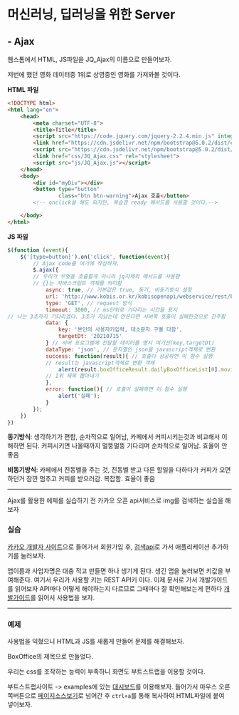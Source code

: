 # 머신러닝, 딥러닝을 위한 Server

## - Ajax



웹스톰에서 HTML, JS파일을 JQ_Ajax의 이름으로 만들어보자.

저번에 했던 영화 데이터중 1위로 상영중인 영화를 가져와볼 것이다.

**HTML 파일**

```html
<!DOCTYPE html>
<html lang="en">
    <head>
        <meta charset="UTF-8">
        <title>Title</title>
        <script src="https://code.jquery.com/jquery-2.2.4.min.js" integrity="sha256-BbhdlvQf/xTY9gja0Dq3HiwQF8LaCRTXxZKRutelT44=" crossorigin="anonymous"></script>
        <link href="https://cdn.jsdelivr.net/npm/bootstrap@5.0.2/dist/css/bootstrap.min.css" rel="stylesheet" integrity="sha384-EVSTQN3/azprG1Anm3QDgpJLIm9Nao0Yz1ztcQTwFspd3yD65VohhpuuCOmLASjC" crossorigin="anonymous">
        <script src="https://cdn.jsdelivr.net/npm/bootstrap@5.0.2/dist/js/bootstrap.bundle.min.js" integrity="sha384-MrcW6ZMFYlzcLA8Nl+NtUVF0sA7MsXsP1UyJoMp4YLEuNSfAP+JcXn/tWtIaxVXM" crossorigin="anonymous"></script>
        <link href="css/JQ_Ajax.css" rel="stylesheet">
        <script src="js/JQ_Ajax.js"></script>
    </head>
    <body>
        <div id="myDiv"></div>
        <button type="button"
                class="btn btn-warning">Ajax 호출</button>
        <!-- onclick을 해도 되지만, 복습겸 ready 메서드를 사용할 것이다.-->

    </body>
</html>
```

**JS 파일**

```javascript
$(function (event){
    $('[type=button]').on('click', function(event){
		// Ajax code를 여기에 작성하자.
        $.ajax({
        // 우리가 무엇을 호출할게 아니라 jq자체의 메서드를 사용함
        // {}는 자바스크립트 객체를 의미함
            async: true, // 기본값은 true, 동기, 비동기방식 설정
            url: 'http://www.kobis.or.kr/kobisopenapi/webservice/rest/boxoffice/searchDailyBoxOfficeList.json',
            type: 'GET', // request 방식
            timeout: 3000, // ms단위로 기다리는 시간을 표시
// 나는 3초까지 기다리겠다. 3초가 지났는데 안온다면 서버쪽 호출이 실패한것으로 간주함
            data: {
                key: '본인의 사용자키입력, 대소문자 구별 다함',
                targetDt: '20210715'
            } // 서버 프로그램에 전달할 데이터를 명시 여기선(key,targetDt)
            dataType: 'json', // 문자열인 json을 javascript객체로 변환
            success: function(result){ // 호출이 성공하면 이 함수 실행
            // result는 javascript객체로 변환 객체
                alert(result.boxOfficeResult.dailyBoxOfficeList[0].movieNm);
            // 1위 제목 뽑아내기
        	},
        	error: function(){ // 호출이 실패하면 이 함수 실행
                alert('실패');
            }
        });
    })
})
```

**동기방식**: 생각하기가 편함, 순차적으로 일어남, 카페에서 커피시키는것과 비교해서 이해하면 된다. 커피시키면 나올때까지 멀뚱멀뚱 기다리며 순차적으로 일어남. 효율이 안좋음

**비동기방식**: 카페에서 진동벨을 주는 것, 진동벨 받고 다른 할일을 다하다가 커피가 오면 하던거 잠깐 멈추고 커피를 받으러감. 복잡함. 효율이 좋음

---

Ajax를 활용한 에제를 실습하기 전 카카오 오픈 api서비스로 img를 검색하는 실습을 해보자

### 실습

[카카오 개발자 사이트](https://developers.kakao.com)으로 들어가서 회원가입 후, [검색api](https://developers.kakao.com/console/app)로 가서 애플리케이션 추가하기를 눌러보자.

앱이름과 사업자명은 대충 적고 만들면 하나 생기게 된다. 생긴 앱을 눌러보면 키값을 부여해준다. 여기서 우리가 사용할 키는 REST API키 이다. 이제 문서로 가서 개발가이드를 읽어보자 API마다 어떻게 해야하는지 다르므로 그때마다 잘 확인해보는게 편하다 [개발가이드](https://developers.kakao.com/docs/latest/ko/daum-search/dev-guide)를 읽어서 사용법을 보자.





---

### 예제

사용법을 익혔으니 HTML과 JS를 새롭게 만들어 문제를 해결해보자.

BoxOffice의 제목으로 만들었다.

우리는 css를 조작하는 능력이 부족하니 화면도 부트스트랩을 이용할 것이다.

부트스트랩사이트 -> examples에 있는 [대시보드](https://getbootstrap.com/docs/5.0/examples/dashboard/)를 이용해보자. 들어가서 마우스 오른쪽버튼으로 [페이지소스보기](view-source:https://getbootstrap.com/docs/5.0/examples/dashboard/)로 넘어간 후 `ctrl+a`를 통해 복사하여 HTML파일에 붙여 넣어보자.